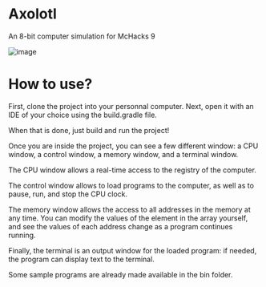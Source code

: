 # Axolotl
An 8-bit computer simulation for McHacks 9

![image](https://user-images.githubusercontent.com/55960699/150711775-3971835c-9572-406d-8fdb-4714747a5564.png)

# How to use?

First, clone the project into your personnal computer. Next, open it with an IDE of your choice using the build.gradle file.

When that is done, just build and run the project!

Once you are inside the project, you can see a few different window: a CPU window, a control window, a memory window, and a terminal window.

The CPU window allows a real-time access to the registry of the computer.

The control window allows to load programs to the computer, as well as to pause, run, and stop the CPU clock.

The memory window allows the access to all addresses in the memory at any time. You can modify the values of the element in the array yourself, and see the values of each address change as a program continues running.

Finally, the terminal is an output window for the loaded program: if needed, the program can display text to the terminal.

Some sample programs are already made available in the bin folder. 
